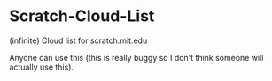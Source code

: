 # Scratch-Cloud-List
(infinite) Cloud list for scratch.mit.edu

Anyone can use this (this is really buggy so I don't think someone will actually use this).
